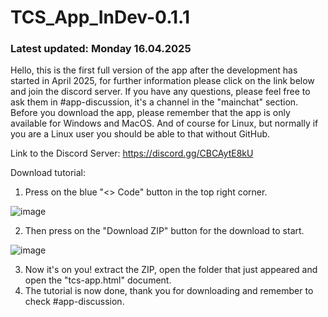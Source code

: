 # TCS_App_InDev-0.1.1

### Latest updated: Monday 16.04.2025

Hello, this is the first full version of the app after the development has started in April 2025, for further information please click on the link below and join the discord server.
If you have any questions, please feel free to ask them in #app-discussion, it's a channel in the "mainchat" section.
Before you download the app, please remember that the app is only available for Windows and MacOS.
And of course for Linux, but normally if you are a Linux user you should be able to that without GitHub.

Link to the Discord Server: https://discord.gg/CBCAytE8kU

Download tutorial:

1. Press on the blue "<> Code" button in the top right corner.

![image](https://github.com/user-attachments/assets/6856bbb1-b08a-41b3-bddd-5f2087ef6925)



2. Then press on the "Download ZIP" button for the download to start.

![image](https://github.com/user-attachments/assets/f283eeb6-6493-4630-9acd-c33e6d45bf1b)

3. Now it's on you! extract the ZIP, open the folder that just appeared and open the "tcs-app.html" document.
4. The tutorial is now done, thank you for downloading and remember to check #app-discussion.


